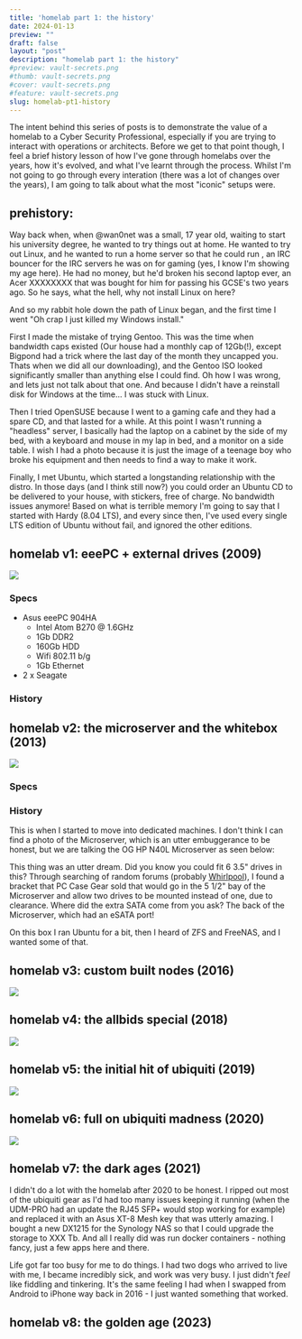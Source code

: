 ```yaml
---
title: 'homelab part 1: the history'
date: 2024-01-13
preview: ""
draft: false
layout: "post"
description: "homelab part 1: the history"
#preview: vault-secrets.png
#thumb: vault-secrets.png
#cover: vault-secrets.png
#feature: vault-secrets.png
slug: homelab-pt1-history
---
```


The intent behind this series of posts is to demonstrate the value of a homelab to a Cyber Security Professional, especially if you are trying to interact with operations or architects. Before we get to that point though, I feel a brief history lesson of how I've gone through homelabs over the years, how it's evolved, and what I've learnt through the process. Whilst I'm not going to go through every interation (there was a lot of changes over the years), I am going to talk about what the most "iconic" setups were.

## prehistory:
Way back when, when @wan0net was a small, 17 year old, waiting to start his university degree, he wanted to try things out at home. He wanted to try out Linux, and he wanted to run a home server so that he could run [](znc), an IRC bouncer for the IRC servers he was on for gaming (yes, I know I'm showing my age here). He had no money, but he'd broken his second laptop ever, an Acer XXXXXXXX that was bought for him for passing his GCSE's two years ago. So he says, what the hell, why not install Linux on here?

And so my rabbit hole down the path of Linux began, and the first time I went "Oh crap I just killed my Windows install."

First I made the mistake of trying Gentoo. This was the time when bandwidth caps existed (Our house had a monthly cap of 12Gb(!), except Bigpond had a trick where the last day of the month they uncapped you. Thats when we did all our downloading), and the Gentoo ISO looked significantly smaller than anything else I could find. Oh how I was wrong, and lets just not talk about that one. And because I didn't have a reinstall disk for Windows at the time... I was stuck with Linux.

Then I tried OpenSUSE because I went to a gaming cafe and they had a spare CD, and that lasted for a while. At this point I wasn't running a "headless" server, I basically had the laptop on a cabinet by the side of my bed, with a keyboard and mouse in my lap in bed, and a monitor on a side table. I wish I had a photo because it is just the image of a teenage boy who broke his equipment and then needs to find a way to make it work.

Finally, I met Ubuntu, which started a longstanding relationship with the distro. In those days (and I think still now?) you could order an Ubuntu CD to be delivered to your house, with stickers, free of charge. No bandwidth issues anymore! Based on what is terrible memory I'm going to say that I started with Hardy (8.04 LTS), and every since then, I've used every single LTS edition of Ubuntu without fail, and ignored the other editions.

## homelab v1: eeePC + external drives (2009)

![](homelab_v1.jpg)

### Specs

- Asus eeePC 904HA
  - Intel Atom B270 @ 1.6GHz
  - 1Gb DDR2
  - 160Gb HDD
  - Wifi 802.11 b/g
  - 1Gb Ethernet
- 2 x Seagate 


### History

## homelab v2: the microserver and the whitebox (2013)

![](homelab_v2.jpg)

### Specs

### History
This is when I started to move into dedicated machines. I don't think I can find a photo of the Microserver, which is an utter embuggerance to be honest, but we are talking the OG HP N40L Microserver as seen below:

This thing was an utter dream. Did you know you could fit 6 3.5" drives in this? Through searching of random forums (probably [Whirlpool]()), I found a bracket that PC Case Gear sold that would go in the 5 1/2" bay of the Microserver and allow two drives to be mounted instead of one, due to clearance. Where did the extra SATA come from you ask? The back of the Microserver, which had an eSATA port! 

On this box I ran Ubuntu for a bit, then I heard of ZFS and FreeNAS, and I wanted some of that.


## homelab v3: custom built nodes (2016)
![](homelab_v3.jpg)

## homelab v4: the allbids special (2018)
![](homelab_v4.jpg)

## homelab v5: the initial hit of ubiquiti (2019)
![](homelab_v5.jpg)

## homelab v6: full on ubiquiti madness (2020)
![](homelab_v6.jpg)

## homelab v7: the dark ages (2021)
I didn't do a lot with the homelab after 2020 to be honest. I ripped out most of the ubiquiti gear as I'd had too many issues keeping it running (when the UDM-PRO had an update the RJ45 SFP+ would stop working for example) and replaced it with an Asus XT-8 Mesh key that was utterly amazing. I bought a new DX1215 for the Synology NAS so that I could upgrade the storage to XXX Tb. And all I really did was run docker containers - nothing fancy, just a few apps here and there.

Life got far too busy for me to do things. I had two dogs who arrived to live with me, I became incredibly sick, and work was very busy. I just didn't *feel* like fiddling and tinkering. It's the same feeling I had when I swapped from Android to iPhone way back in 2016 - I just wanted something that worked.

## homelab v8: the golden age (2023)